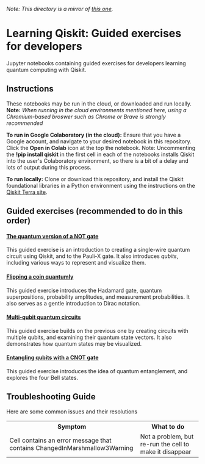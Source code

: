 *Note: This directory is a mirror of [this one](https://github.com/JavaFXpert/qiskit4devs-workshop-notebooks).*

# Learning Qiskit: Guided exercises for developers
Jupyter notebooks containing guided exercises for developers learning quantum computing with Qiskit.

## Instructions
These notebooks may be run in the cloud, or downloaded and run locally. 
**Note:** *When running in the cloud environments mentioned here, using a Chromium-based broswer such as Chrome or Brave is strongly recommended*

**To run in Google Colaboratory (in the cloud):** Ensure that you have a Google account, and navigate to your desired notebook in this repository. Click the **Open in Colab** icon at the top the notebook.
Note: Uncommenting the **!pip install qiskit** in the first cell in each of the notebooks installs Qiskit into the user's Colaboratory environment, so there is a bit of a delay and lots of output during this process.

**To run locally:** Clone or download this repository, and install the Qiskit foundational libraries in a Python environment using the instructions on the [Qiskit Terra site](https://qiskit.org/terra).

## Guided exercises (recommended to do in this order)
#### [The quantum version of a NOT gate](./quantum_not_gate_qiskit.ipynb)
This guided exercise is an introduction to creating a single-wire quantum circuit using Qiskit, and to the Pauli-X gate. It also introduces *qubits*, including various ways to represent and visualize them. 

#### [Flipping a coin quantumly](./quantum_coin_flipping.ipynb)
This guided exercise introduces the Hadamard gate, quantum superpositions, probability amplitudes, and measurement probabilities. It also serves as a gentle introduction to Dirac notation.

#### [Multi-qubit quantum circuits](./multi_qubit_circuits.ipynb)
This guided exercise builds on the previous one by creating circuits with multiple qubits, and examining their quantum state vectors. It also demonstrates how quantum states may be visualized.

#### [Entangling qubits with a CNOT gate](./entangling_qubits.ipynb)
This guided exercise introduces the idea of quantum entanglement, and explores the four Bell states.

## Troubleshooting Guide
Here are some common issues and their resolutions
<table>
    <tr>
        <th>Symptom</th>
        <th>What to do</th>
    </tr>
    <tr>
        <td>Cell contains an error message that contains ChangedInMarshmallow3Warning</td>
        <td>Not a problem, but re-run the cell to make it disappear</td>
    </tr>
</table>
